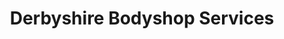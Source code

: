 ---
title: "Derbyshire Bodyshop Services"
url: /ilkeston/derbyshire-bodyshop-services/
shop: Autowerkstatt
---